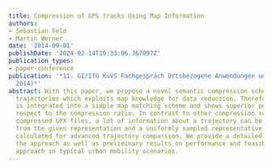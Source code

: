 ```yaml
---
title: Compression of GPS tracks Using Map Information
authors:
- Sebastian Feld
- Martin Werner
date: '2014-09-01'
publishDate: '2024-02-14T10:33:06.367097Z'
publication_types:
- paper-conference
publication: '*11. GI/ITG KuVS Fachgespräch Ortsbezogene Anwendungen und Dienste (LBAS
  2014)*'
abstract: With this paper, we propose a novel semantic compression scheme for GPS
  trajectories which exploits map knowledge for data reduction. Therefore, the compression
  is integrated into a simple map matching scheme and shows superior performance with
  respect to the compression ratio. In contrast to other compression schemes including
  compressed GPX files, a lot of information about a trajectory can be readily extracted
  from the given representation and a uniformly sampled representative can be easily
  calculated for advanced trajectory comparison. We provide a detailed analysis of
  the approach as well as preliminary results on performance and feasibility of this
  approach in typical urban mobility scenarios.
---
```

